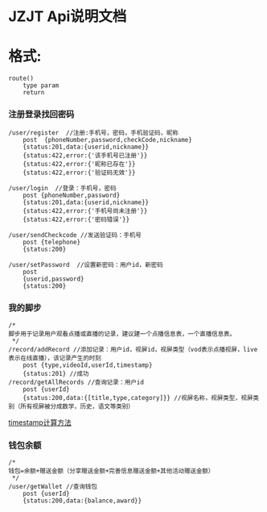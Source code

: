 # JZJT Api说明文档
# 格式:
	route()
		type param
		return
### 注册登录找回密码
	/user/register  //注册:手机号，密码，手机验证码，昵称
		post  {phoneNumber,password,checkCode,nickname}
		{status:201,data:{userid,nickname}}
		{status:422,error:{'该手机号已注册'}}
		{status:422,error:{'昵称已存在'}}
		{status:422,error:{'验证码无效'}}

	/user/login  //登录：手机号，密码
		post {phoneNumber,password}
		{status:201,data:{userid,nickname}}
		{status:422,error:{'手机号尚未注册'}}
		{status:422,error:{'密码错误'}}

	/user/sendCheckcode //发送验证码：手机号
		post {telephone}
		{status:200}

	/user/setPassword  //设置新密码：用户id，新密码
		post
		{userid,password}
		{status:200}

### 我的脚步
	/*
	脚步用于记录用户观看点播或直播的记录，建议建一个点播信息表，一个直播信息表。
	 */
	/record/addRecord //添加记录：用户id，视屏id，视屏类型（vod表示点播视屏，live表示在线直播），该记录产生的时刻
		post {type,videoId,userId,timestamp}
		{status:201} //成功
	/record/getAllRecords //查询记录：用户id
		post {userId}
		{status:200,data:{[title,type,category]}} //视屏名称，视屏类型，视屏类别（所有视屏被分成数学，历史，语文等类别）
[timestamp计算方法](https://developer.mozilla.org/zh-CN/docs/Web/JavaScript/Reference/Global_Objects/Date/getTime)

### 钱包余额
	/*
	钱包=余额+赠送金额（分享赠送金额+完善信息赠送金额+其他活动赠送金额）
	 */
	/user/getWallet //查询钱包
		post {userId}
		{status:200,data:{balance,award}}

